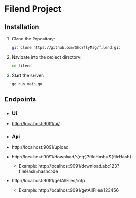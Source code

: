 # Filend Project

## Installation
1. Clone the Repository:
    ```sh
    git clone https://github.com/ShortlyMsg/filend.git
    ```
2. Navigate into the project directory:
    ```sh
    cd filend
    ```
3. Start the server:
    ```sh
    go run main.go
    ```

## Endpoints
- ### **Ui**  
- [http://localhost:9091/ui/](http://localhost:9091/ui/) 
- ### **Api**
- http://localhost:9091/upload

- http://localhost:9091/download/:{otp}?fileHash=${fileHash}
    - Example: http://localhost:9091/download/abc123?fileHash=hashcode

- http://localhost:9091/getAllFiles/:otp
    - Example: http://localhost:9091/getAllFiles/123456